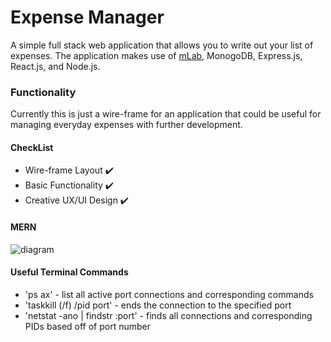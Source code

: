 # Expense Manager 
A simple full stack web application that allows you to write out your list of expenses. The application makes use of [mLab](https://mlab.com/), MonogoDB, Express.js, React.js, and Node.js. 

### Functionality 
Currently this is just a wire-frame for an application that could be useful for managing everyday expenses with further development. 

#### CheckList 
* Wire-frame Layout :heavy_check_mark:
* Basic Functionality :heavy_check_mark:
* Creative UX/UI Design :heavy_check_mark:

#### MERN 
![diagram](https://cdn.lynda.com/static/landing/images/custom/BecomeaMERNStackJavaScriptDeveloper_LP_480x270-1530050598385.jpg)

#### Useful Terminal Commands 
* 'ps ax' - list all active port connections and corresponding commands 
* 'taskkill (/f) /pid port' - ends the connection to the specified port
* 'netstat -ano | findstr :port' - finds all connections and corresponding PIDs based off of port number 